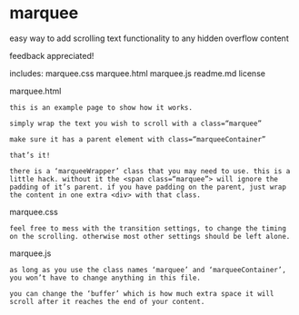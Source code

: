marquee
=======

easy way to add scrolling text functionality to any hidden overflow content

feedback appreciated!

includes:
	marquee.css
	marquee.html
	marquee.js
	readme.md
	license

marquee.html

	this is an example page to show how it works.

	simply wrap the text you wish to scroll with a class=“marquee”

	make sure it has a parent element with class=“marqueeContainer”

	that’s it!

	there is a ‘marqueeWrapper’ class that you may need to use. this is a little hack. without it the <span class=“marquee”> will ignore the padding of it’s parent. if you have padding on the parent, just wrap the content in one extra <div> with that class.

marquee.css

	feel free to mess with the transition settings, to change the timing on the scrolling. otherwise most other settings should be left alone.

marquee.js

	as long as you use the class names ‘marquee’ and ‘marqueeContainer’, you won’t have to change anything in this file.

	you can change the ‘buffer’ which is how much extra space it will scroll after it reaches the end of your content.

